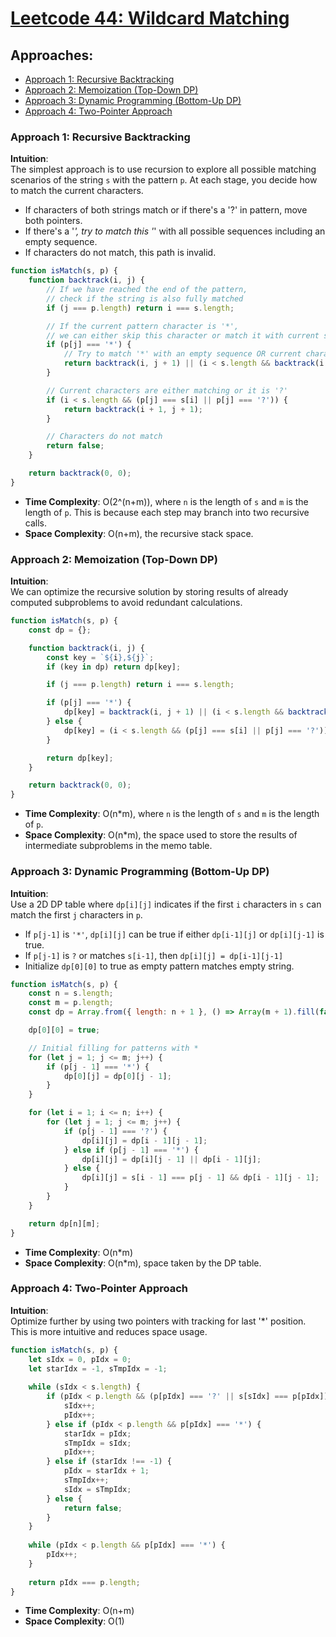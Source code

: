 # [Leetcode 44: Wildcard Matching](https://leetcode.com/problems/wildcard-matching/)

## Approaches:
- [Approach 1: Recursive Backtracking](#approach-1-recursive-backtracking)
- [Approach 2: Memoization (Top-Down DP)](#approach-2-memoization-top-down-dp)
- [Approach 3: Dynamic Programming (Bottom-Up DP)](#approach-3-dynamic-programming-bottom-up-dp)
- [Approach 4: Two-Pointer Approach](#approach-4-two-pointer-approach)

### Approach 1: Recursive Backtracking

**Intuition**:  
The simplest approach is to use recursion to explore all possible matching scenarios of the string `s` with the pattern `p`. At each stage, you decide how to match the current characters.

- If characters of both strings match or if there's a '?' in pattern, move both pointers.
- If there's a '*', try to match this '*' with all possible sequences including an empty sequence.
- If characters do not match, this path is invalid.

```javascript
function isMatch(s, p) {
    function backtrack(i, j) {
        // If we have reached the end of the pattern,
        // check if the string is also fully matched
        if (j === p.length) return i === s.length;

        // If the current pattern character is '*',
        // we can either skip this character or match it with current string character
        if (p[j] === '*') {
            // Try to match '*' with an empty sequence OR current character
            return backtrack(i, j + 1) || (i < s.length && backtrack(i + 1, j));
        }

        // Current characters are either matching or it is '?'
        if (i < s.length && (p[j] === s[i] || p[j] === '?')) {
            return backtrack(i + 1, j + 1);
        }

        // Characters do not match
        return false;
    }

    return backtrack(0, 0);
}
```

- **Time Complexity**: O(2^(n+m)), where `n` is the length of `s` and `m` is the length of `p`. This is because each step may branch into two recursive calls.
- **Space Complexity**: O(n+m), the recursive stack space.

### Approach 2: Memoization (Top-Down DP)

**Intuition**:  
We can optimize the recursive solution by storing results of already computed subproblems to avoid redundant calculations.

```javascript
function isMatch(s, p) {
    const dp = {};

    function backtrack(i, j) {
        const key = `${i},${j}`;
        if (key in dp) return dp[key];

        if (j === p.length) return i === s.length;

        if (p[j] === '*') {
            dp[key] = backtrack(i, j + 1) || (i < s.length && backtrack(i + 1, j));
        } else {
            dp[key] = (i < s.length && (p[j] === s[i] || p[j] === '?')) && backtrack(i + 1, j + 1);
        }

        return dp[key];
    }

    return backtrack(0, 0);
}
```

- **Time Complexity**: O(n*m), where `n` is the length of `s` and `m` is the length of `p`.
- **Space Complexity**: O(n*m), the space used to store the results of intermediate subproblems in the memo table.

### Approach 3: Dynamic Programming (Bottom-Up DP)

**Intuition**:  
Use a 2D DP table where `dp[i][j]` indicates if the first `i` characters in `s` can match the first `j` characters in `p`.

- If `p[j-1]` is `'*'`, `dp[i][j]` can be true if either `dp[i-1][j]` or `dp[i][j-1]` is true.
- If `p[j-1]` is `?` or matches `s[i-1]`, then `dp[i][j] = dp[i-1][j-1]`
- Initialize `dp[0][0]` to true as empty pattern matches empty string.

```javascript
function isMatch(s, p) {
    const n = s.length;
    const m = p.length;
    const dp = Array.from({ length: n + 1 }, () => Array(m + 1).fill(false));

    dp[0][0] = true;

    // Initial filling for patterns with *
    for (let j = 1; j <= m; j++) {
        if (p[j - 1] === '*') {
            dp[0][j] = dp[0][j - 1];
        }
    }

    for (let i = 1; i <= n; i++) {
        for (let j = 1; j <= m; j++) {
            if (p[j - 1] === '?') {
                dp[i][j] = dp[i - 1][j - 1];
            } else if (p[j - 1] === '*') {
                dp[i][j] = dp[i][j - 1] || dp[i - 1][j];
            } else {
                dp[i][j] = s[i - 1] === p[j - 1] && dp[i - 1][j - 1];
            }
        }
    }

    return dp[n][m];
}
```

- **Time Complexity**: O(n*m)
- **Space Complexity**: O(n*m), space taken by the DP table.

### Approach 4: Two-Pointer Approach

**Intuition**:  
Optimize further by using two pointers with tracking for last '*' position. This is more intuitive and reduces space usage.

```javascript
function isMatch(s, p) {
    let sIdx = 0, pIdx = 0;
    let starIdx = -1, sTmpIdx = -1;
  
    while (sIdx < s.length) {
        if (pIdx < p.length && (p[pIdx] === '?' || s[sIdx] === p[pIdx])) {
            sIdx++;
            pIdx++;
        } else if (pIdx < p.length && p[pIdx] === '*') {
            starIdx = pIdx;
            sTmpIdx = sIdx;
            pIdx++;
        } else if (starIdx !== -1) {
            pIdx = starIdx + 1;
            sTmpIdx++;
            sIdx = sTmpIdx;
        } else {
            return false;
        }
    }
  
    while (pIdx < p.length && p[pIdx] === '*') {
        pIdx++;
    }
  
    return pIdx === p.length;
}
```

- **Time Complexity**: O(n+m)
- **Space Complexity**: O(1)

